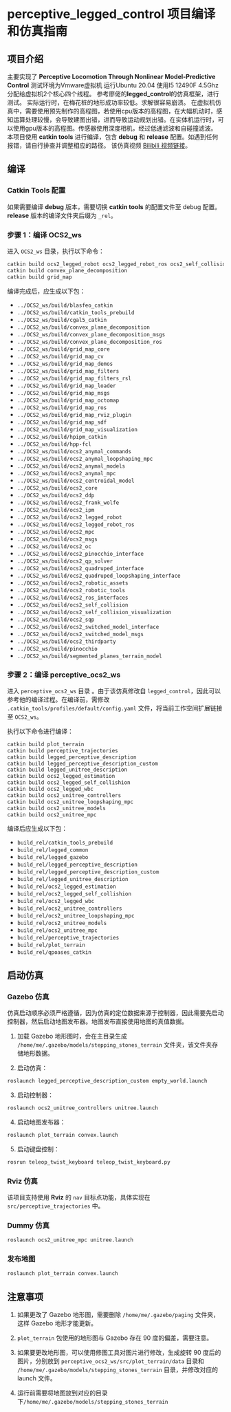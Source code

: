 # perceptive_legged_control 项目编译和仿真指南
## 项目介绍
主要实现了 **Perceptive Locomotion Through Nonlinear Model-Predictive Control**
测试环境为Vmware虚拟机 运行Ubuntu 20.04 使用I5 12490F 4.5Ghz 分配给虚拟机2个核心四个线程。
参考廖佬的**legged_control**的仿真框架，进行测试。
实际运行时，在梅花桩的地形成功率较低。求解很容易崩溃。
在虚拟机仿真中，需要使用预先制作的高程图，若使用cpu版本的高程图，在大幅机动时，感知运算处理较慢，会导致建图出错，进而导致运动规划出错。在实体机运行时，可以使用gpu版本的高程图。传感器使用深度相机，经过低通滤波和自碰撞滤波。
本项目使用 **catkin tools** 进行编译，包含 **debug** 和 **release** 配置。如遇到任何报错，请自行排查并调整相应的路径。
该仿真视频 [Bilibili 视频链接](https://www.bilibili.com/video/BV1hM4m1D7BM/)。
## 编译

### Catkin Tools 配置
如果需要编译 **debug** 版本，需要切换 **catkin tools** 的配置文件至 debug 配置。**release** 版本的编译文件夹后缀为 `_rel`。

### 步骤 1：编译 OCS2_ws
进入 `OCS2_ws` 目录，执行以下命令：

```bash
catkin build ocs2_legged_robot ocs2_legged_robot_ros ocs2_self_collision_visualization ocs2_anymal ocs2_anymal_loopshaping_mpc
catkin build convex_plane_decomposition
catkin build grid_map
```

编译完成后，应生成以下包：

- `../OCS2_ws/build/blasfeo_catkin`
- `../OCS2_ws/build/catkin_tools_prebuild`
- `../OCS2_ws/build/cgal5_catkin`
- `../OCS2_ws/build/convex_plane_decomposition`
- `../OCS2_ws/build/convex_plane_decomposition_msgs`
- `../OCS2_ws/build/convex_plane_decomposition_ros`
- `../OCS2_ws/build/grid_map_core`
- `../OCS2_ws/build/grid_map_cv`
- `../OCS2_ws/build/grid_map_demos`
- `../OCS2_ws/build/grid_map_filters`
- `../OCS2_ws/build/grid_map_filters_rsl`
- `../OCS2_ws/build/grid_map_loader`
- `../OCS2_ws/build/grid_map_msgs`
- `../OCS2_ws/build/grid_map_octomap`
- `../OCS2_ws/build/grid_map_ros`
- `../OCS2_ws/build/grid_map_rviz_plugin`
- `../OCS2_ws/build/grid_map_sdf`
- `../OCS2_ws/build/grid_map_visualization`
- `../OCS2_ws/build/hpipm_catkin`
- `../OCS2_ws/build/hpp-fcl`
- `../OCS2_ws/build/ocs2_anymal_commands`
- `../OCS2_ws/build/ocs2_anymal_loopshaping_mpc`
- `../OCS2_ws/build/ocs2_anymal_models`
- `../OCS2_ws/build/ocs2_anymal_mpc`
- `../OCS2_ws/build/ocs2_centroidal_model`
- `../OCS2_ws/build/ocs2_core`
- `../OCS2_ws/build/ocs2_ddp`
- `../OCS2_ws/build/ocs2_frank_wolfe`
- `../OCS2_ws/build/ocs2_ipm`
- `../OCS2_ws/build/ocs2_legged_robot`
- `../OCS2_ws/build/ocs2_legged_robot_ros`
- `../OCS2_ws/build/ocs2_mpc`
- `../OCS2_ws/build/ocs2_msgs`
- `../OCS2_ws/build/ocs2_oc`
- `../OCS2_ws/build/ocs2_pinocchio_interface`
- `../OCS2_ws/build/ocs2_qp_solver`
- `../OCS2_ws/build/ocs2_quadruped_interface`
- `../OCS2_ws/build/ocs2_quadruped_loopshaping_interface`
- `../OCS2_ws/build/ocs2_robotic_assets`
- `../OCS2_ws/build/ocs2_robotic_tools`
- `../OCS2_ws/build/ocs2_ros_interfaces`
- `../OCS2_ws/build/ocs2_self_collision`
- `../OCS2_ws/build/ocs2_self_collision_visualization`
- `../OCS2_ws/build/ocs2_sqp`
- `../OCS2_ws/build/ocs2_switched_model_interface`
- `../OCS2_ws/build/ocs2_switched_model_msgs`
- `../OCS2_ws/build/ocs2_thirdparty`
- `../OCS2_ws/build/pinocchio`
- `../OCS2_ws/build/segmented_planes_terrain_model`

### 步骤 2：编译 perceptive_ocs2_ws 
进入 `perceptive_ocs2_ws` 目录 。由于该仿真修改自 `legged_control`，因此可以参考他的编译过程。在编译前，需修改 `.catkin_tools/profiles/default/config.yaml` 文件，将当前工作空间扩展链接至 `OCS2_ws`。

执行以下命令进行编译：

```bash
catkin build plot_terrain
catkin build perceptive_trajectories
catkin build legged_perceptive_description
catkin build legged_perceptive_description_custom
catkin build legged_unitree_description
catkin build ocs2_legged_estimation
catkin build ocs2_legged_self_collishion
catkin build ocs2_legged_wbc
catkin build ocs2_unitree_controllers
catkin build ocs2_unitree_loopshaping_mpc
catkin build ocs2_unitree_models
catkin build ocs2_unitree_mpc
```

编译后应生成以下包：

- `build_rel/catkin_tools_prebuild`
- `build_rel/legged_common`
- `build_rel/legged_gazebo`
- `build_rel/legged_perceptive_description`
- `build_rel/legged_perceptive_description_custom`
- `build_rel/legged_unitree_description`
- `build_rel/ocs2_legged_estimation`
- `build_rel/ocs2_legged_self_collishion`
- `build_rel/ocs2_legged_wbc`
- `build_rel/ocs2_unitree_controllers`
- `build_rel/ocs2_unitree_loopshaping_mpc`
- `build_rel/ocs2_unitree_models`
- `build_rel/ocs2_unitree_mpc`
- `build_rel/perceptive_trajectories`
- `build_rel/plot_terrain`
- `build_rel/qpoases_catkin`

## 启动仿真

### Gazebo 仿真
仿真启动顺序必须严格遵循，因为仿真的定位数据来源于控制器，因此需要先启动控制器，然后启动地图发布器。地图发布直接使用地图的真值数据。

1. 加载 Gazebo 地形图时，会在主目录生成 `/home/me/.gazebo/models/stepping_stones_terrain` 文件夹，该文件夹存储地形数据。

2. 启动仿真：
```bash
roslaunch legged_perceptive_description_custom empty_world.launch
```

3. 启动控制器：
```bash
roslaunch ocs2_unitree_controllers unitree.launch
```

4. 启动地图发布器：
```bash
roslaunch plot_terrain convex.launch
```

5. 启动键盘控制：
```bash
rosrun teleop_twist_keyboard teleop_twist_keyboard.py
```

### Rviz 仿真
该项目支持使用 **Rviz** 的 `nav` 目标点功能，具体实现在 `src/perceptive_trajectories` 中。

### Dummy 仿真
```bash
roslaunch ocs2_unitree_mpc unitree.launch
```

### 发布地图
```bash
roslaunch plot_terrain convex.launch
```

## 注意事项

1. 如果更改了 Gazebo 地形图，需要删除 `/home/me/.gazebo/paging` 文件夹，这样 Gazebo 地形才能更新。

2. `plot_terrain` 包使用的地形图与 Gazebo 存在 90 度的偏差，需要注意。

3. 如果要更改地形图，可以使用修图工具对图片进行修改，生成旋转 90 度后的图片，分别放到 `perceptive_ocs2_ws/src/plot_terrain/data` 目录和 `/home/me/.gazebo/models/stepping_stones_terrain` 目录，并修改对应的 launch 文件。

4. 运行前需要将地图放到对应的目录下`/home/me/.gazebo/models/stepping_stones_terrain` 
